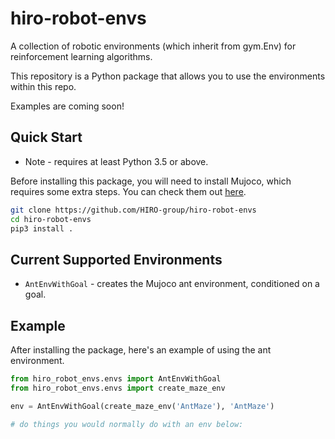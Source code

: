 # hiro-robot-envs

A collection of robotic environments (which inherit from gym.Env) for reinforcement learning algorithms.

This repository is a Python package that allows you to use the environments within this repo.

Examples are coming soon!


## Quick Start

* Note - requires at least Python 3.5 or above.

Before installing this package, you will need to install Mujoco,
which requires some extra steps. You can check them out [here](https://github.com/openai/mujoco-py#install-mujoco).

```sh
git clone https://github.com/HIRO-group/hiro-robot-envs
cd hiro-robot-envs
pip3 install .
```

## Current Supported Environments

- `AntEnvWithGoal` - creates the Mujoco ant environment, conditioned on a goal.

## Example

After installing the package, here's an example of using the
ant environment.

```python
from hiro_robot_envs.envs import AntEnvWithGoal
from hiro_robot_envs.envs import create_maze_env

env = AntEnvWithGoal(create_maze_env('AntMaze'), 'AntMaze')

# do things you would normally do with an env below:

```
